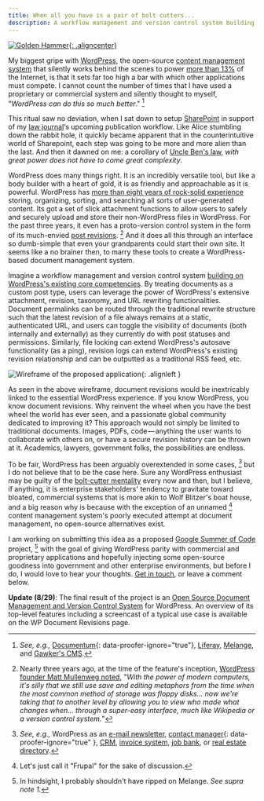 ```yaml
---
title: When all you have is a pair of bolt cutters...
description: A workflow management and version control system building on WordPress's existing core competencies. By treating documents as a custom post type, users can leverage the power of WordPress's extensive attachment, revision, taxonomy, and URL rewriting functionalities.
---
```


[![Golden Hammer](http://imgs.xkcd.com/comics/golden_hammer.png){: .aligncenter}](http://xkcd.com/801/)

My biggest gripe with [WordPress](http://wordpress.org), the open-source [content management system](http://en.wikipedia.org/wiki/Content_management_system) that silently works behind the scenes to power [more than 13%](http://w3techs.com/technologies/overview/content_management/all) of the Internet, is that it sets far too high a bar with which other applications must compete. I cannot count the number of times that I have used a proprietary or commercial system and silently thought to myself, "*WordPress can do this so much better*." [^1]

This ritual saw no deviation, when I sat down to setup [SharePoint](http://en.wikipedia.org/wiki/Microsoft_SharePoint) in support of my [law journal](http://pcjl.org)‘s upcoming publication workflow. Like Alice stumbling down the rabbit hole, it quickly became apparent that in the counterintuitive world of Sharepoint, each step was going to be more and more alien than the last. And then it dawned on me: a corollary of [Uncle Ben's law](http://www.youtube.com/watch?v=8DfztIIqbTI#t=1m3s), *with great power does not have to come great complexity*.

WordPress does many things right. It is an incredibly versatile tool, but like a body builder with a heart of gold, it is as friendly and approachable as it is powerful. WordPress has [more than eight years of rock-solid experience](http://core.trac.wordpress.org/browser/trunk?rev=3) storing, organizing, sorting, and searching all sorts of user-generated content. Its got a set of slick attachment functions to allow users to safely and securely upload and store their non-WordPress files in WordPress. For the past three years, it even has a proto-version control system in the form of its much-envied [post revisions](http://codex.wordpress.org/Revision_Management). [^2] And it does all this through an interface so dumb-simple that even your grandparents could start their own site. It seems like a no brainer then, to marry these tools to create a WordPress-based document management system.

Imagine a workflow management and version control system [building on WordPress's existing core competencies](http://lists.automattic.com/pipermail/wp-hackers/2011-March/038727.html). By treating documents as a custom post type, users can leverage the power of WordPress's extensive attachment, revision, taxonomy, and URL rewriting functionalities. Document permalinks can be routed through the traditional rewrite structure such that the latest revision of a file always remains at a static, authenticated URL, and users can toggle the visibility of documents (both internally and externally) as they currently do with post statuses and permissions. Similarly, file locking can extend WordPress's autosave functionality (as a ping), revision logs can extend WordPress's existing revision relationship and can be outputted as a traditional RSS feed, etc.

![Wireframe of the proposed application](http://ben.balter.com/wp-content/uploads/2011/04/wireframe.png "WP Document Revisions Wireframe"){: .alignleft }

As seen in the above wireframe, document revisions would be inextricably linked to the essential WordPress experience. If you know WordPress, you know document revisions. Why reinvent the wheel when you have the best wheel the world has ever seen, and a passionate global community dedicated to improving it? This approach would not simply be limited to traditional documents. Images, PDFs, code — anything the user wants to collaborate with others on, or have a secure revision history can be thrown at it. Academics, lawyers, government folks, the possibilities are endless.

To be fair, WordPress has been arguably overextended in some cases, [^3] but I do not believe that to be the case here. Sure any WordPress enthusiast may be guilty of the [bolt-cutter mentality](http://xkcd.com/801) every now and then, but I believe, if anything, it is enterprise stakeholders' tendency to gravitate toward bloated, commercial systems that is more akin to Wolf Blitzer's boat house, and a big reason why is because with the exception of an unnamed [^4] content management system's poorly executed attempt at document management, no open-source alternatives exist.

I am working on submitting this idea as a proposed [Google Summer of Code](http://www.google-melange.com/gsoc/homepage/google/gsoc2011) project, [^5] with the goal of giving WordPress parity with commercial and proprietary applications and hopefully injecting some open-source goodness into government and other enterprise environments, but before I do, I would love to hear your thoughts. [Get in touch](http://ben.balter.com/contact/), or leave a comment below.

**Update (8/29)**: The final result of the project is an [Open Source Document Management and Version Control System](http://ben.balter.com/2011/08/29/wp-document-revisions-document-management-version-control-wordpress/) for WordPress. An overview of its top-level features including a screencast of a typical use case is available on the WP Document Revisions page.

[^1]: *See, e.g.,* [Documentum](http://www.emc.com/enterprise-content-management/index.htm){: data-proofer-ignore="true"}, [Liferay](http://www.liferay.com/), [Melange](http://code.google.com/p/soc/wiki/MelangeIntro), and [Gawker's CMS](http://www.mediaite.com/online/worse-than-previously-thought-gawker-content-management-system-hacked/).

[^2]: Nearly three years ago, at the time of the feature's inception, [WordPress founder Matt Mullenweg noted](http://wordpress.org/news/2008/07/wordpress-26-tyner/), "*With the power of modern computers, it's silly that we still use save and editing metaphors from the time when the most common method of storage was floppy disks… now we're taking that to another level by allowing you to view who made what changes when… through a super-easy interface, much like Wikipedia or a version control system.*"

[^3]: *See, e.g.,* WordPress as an [e-mail newsletter](http://net.tutsplus.com/tutorials/wordpress/build-a-wordburner-email-newsletter-manager-using-wordpress-and-feedburner/), [contact manager](http://publisherblog.automattic.com/2008/02/13/wp-contact-manager/){: data-proofer-ignore="true" }, [CRM](http://slipfire.com/wp-crm/), [invoice system](http://wordpress.org/extend/plugins/wp-invoice/), [job bank](http://wordpress.org/extend/plugins/job-manager/), or [real estate directory](http://wordpress.org/extend/plugins/great-real-estate/).

[^4]: Let's just call it "Frupal" for the sake of discussion.

[^5]: In hindsight, I probably shouldn't have ripped on Melange. *See supra note 1.*
